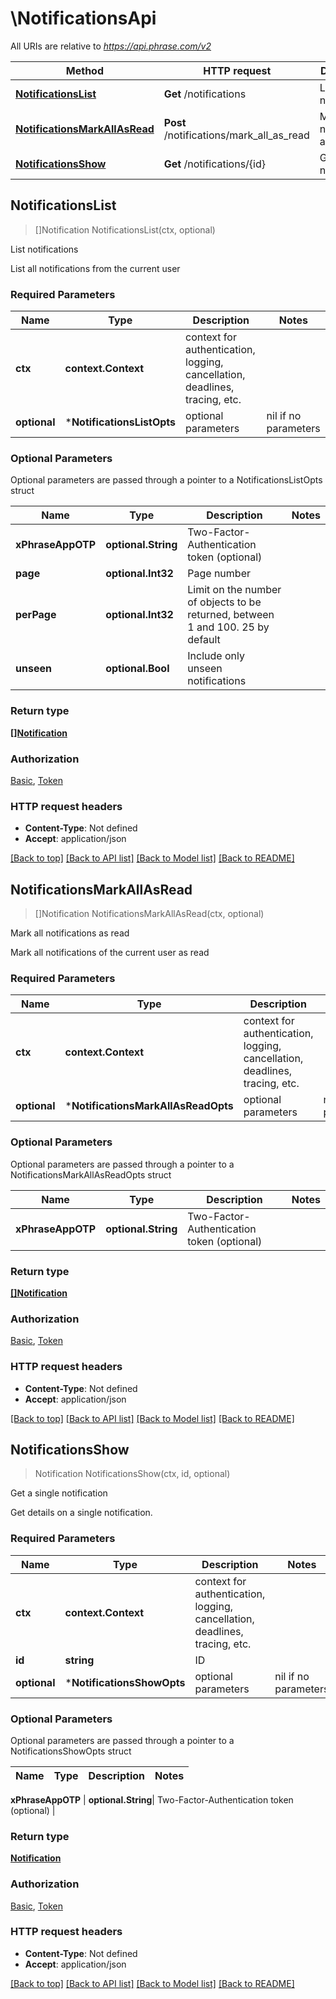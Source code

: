 # \NotificationsApi

All URIs are relative to *https://api.phrase.com/v2*

Method | HTTP request | Description
------------- | ------------- | -------------
[**NotificationsList**](NotificationsApi.md#NotificationsList) | **Get** /notifications | List notifications
[**NotificationsMarkAllAsRead**](NotificationsApi.md#NotificationsMarkAllAsRead) | **Post** /notifications/mark_all_as_read | Mark all notifications as read
[**NotificationsShow**](NotificationsApi.md#NotificationsShow) | **Get** /notifications/{id} | Get a single notification



## NotificationsList

> []Notification NotificationsList(ctx, optional)

List notifications

List all notifications from the current user

### Required Parameters


Name | Type | Description  | Notes
------------- | ------------- | ------------- | -------------
**ctx** | **context.Context** | context for authentication, logging, cancellation, deadlines, tracing, etc.
 **optional** | ***NotificationsListOpts** | optional parameters | nil if no parameters

### Optional Parameters

Optional parameters are passed through a pointer to a NotificationsListOpts struct


Name | Type | Description  | Notes
------------- | ------------- | ------------- | -------------
 **xPhraseAppOTP** | **optional.String**| Two-Factor-Authentication token (optional) | 
 **page** | **optional.Int32**| Page number | 
 **perPage** | **optional.Int32**| Limit on the number of objects to be returned, between 1 and 100. 25 by default | 
 **unseen** | **optional.Bool**| Include only unseen notifications | 

### Return type

[**[]Notification**](Notification.md)

### Authorization

[Basic](../README.md#Basic), [Token](../README.md#Token)

### HTTP request headers

- **Content-Type**: Not defined
- **Accept**: application/json

[[Back to top]](#) [[Back to API list]](../README.md#documentation-for-api-endpoints)
[[Back to Model list]](../README.md#documentation-for-models)
[[Back to README]](../README.md)


## NotificationsMarkAllAsRead

> []Notification NotificationsMarkAllAsRead(ctx, optional)

Mark all notifications as read

Mark all notifications of the current user as read

### Required Parameters


Name | Type | Description  | Notes
------------- | ------------- | ------------- | -------------
**ctx** | **context.Context** | context for authentication, logging, cancellation, deadlines, tracing, etc.
 **optional** | ***NotificationsMarkAllAsReadOpts** | optional parameters | nil if no parameters

### Optional Parameters

Optional parameters are passed through a pointer to a NotificationsMarkAllAsReadOpts struct


Name | Type | Description  | Notes
------------- | ------------- | ------------- | -------------
 **xPhraseAppOTP** | **optional.String**| Two-Factor-Authentication token (optional) | 

### Return type

[**[]Notification**](Notification.md)

### Authorization

[Basic](../README.md#Basic), [Token](../README.md#Token)

### HTTP request headers

- **Content-Type**: Not defined
- **Accept**: application/json

[[Back to top]](#) [[Back to API list]](../README.md#documentation-for-api-endpoints)
[[Back to Model list]](../README.md#documentation-for-models)
[[Back to README]](../README.md)


## NotificationsShow

> Notification NotificationsShow(ctx, id, optional)

Get a single notification

Get details on a single notification.

### Required Parameters


Name | Type | Description  | Notes
------------- | ------------- | ------------- | -------------
**ctx** | **context.Context** | context for authentication, logging, cancellation, deadlines, tracing, etc.
**id** | **string**| ID | 
 **optional** | ***NotificationsShowOpts** | optional parameters | nil if no parameters

### Optional Parameters

Optional parameters are passed through a pointer to a NotificationsShowOpts struct


Name | Type | Description  | Notes
------------- | ------------- | ------------- | -------------

 **xPhraseAppOTP** | **optional.String**| Two-Factor-Authentication token (optional) | 

### Return type

[**Notification**](Notification.md)

### Authorization

[Basic](../README.md#Basic), [Token](../README.md#Token)

### HTTP request headers

- **Content-Type**: Not defined
- **Accept**: application/json

[[Back to top]](#) [[Back to API list]](../README.md#documentation-for-api-endpoints)
[[Back to Model list]](../README.md#documentation-for-models)
[[Back to README]](../README.md)

